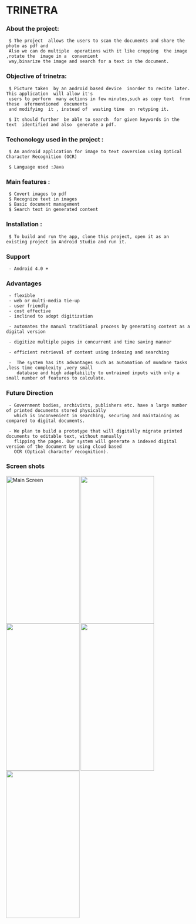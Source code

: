# TRINETRA
### About the project:

     $ The project  allows the users to scan the documents and share the photo as pdf and
     Also we can do multiple  operations with it like cropping  the image ,rotate the  image in a  convenient
     way,binarize the image and search for a text in the document.
    
### Objective of trinetra:

     $ Picture taken  by an android based device  inorder to recite later. This application  will allow it's
     users to perform  many actions in few minutes,such as copy text  from these  afermentioned  documents 
     and modifying  it , instead of  wasting time  on retyping it.
    
     $ It should further  be able to search  for given keywords in the text  identified and also  generate a pdf.
    
### Techonology used in the project :
     
     $ An android application for image to text coversion using Optical Character Recognition (OCR)
     
     $ Language used :Java
     
### Main features :
       
     $ Covert images to pdf
     $ Recognize text in images
     $ Basic document management
     $ Search text in generated content
       
 ### Installation :
 
     $ To build and run the app, clone this project, open it as an existing project in Android Studio and run it.
      
  
 ### Support

     - Android 4.0 +


 ### Advantages

     - flexible
     - web or multi-media tie-up
     - user friendly
     - cost effective
     - inclined to adopt digitization
     
     - automates the manual traditional process by generating content as a digital version
     
     - digitize multiple pages in concurrent and time saving manner
     
     - efficient retrieval of content using indexing and searching
     
     -  The system has its advantages such as automation of mundane tasks ,less time complexity ,very small
        database and high adaptability to untrained inputs with only a small number of features to calculate.
        
### Future Direction

     - Government bodies, archivists, publishers etc. have a large number of printed documents stored physically
       which is inconvenient in searching, securing and maintaining as compared to digital documents.

     - We plan to build a prototype that will digitally migrate printed documents to editable text, without manually 
       flipping the pages. Our system will generate a indexed digital version of the document by using cloud based 
       OCR (Optical character recognition).
       
 ### Screen shots
   
   


   <img src="https://user-images.githubusercontent.com/69378318/99490009-f9531a80-298e-11eb-9c9f-294bd939f0f9.png" align="left" width="200" height="400" alt="Main Screen" />
   <img src="https://user-images.githubusercontent.com/69378318/99486228-ed188e80-2989-11eb-8e2a-adef959a1db2.png" align="left" width="200" height="400" />
   <img src="https://user-images.githubusercontent.com/69378318/99490780-88146700-2990-11eb-90ab-8e910e5a2916.png" align="left" width="200" height="400" />
  <img src="https://user-images.githubusercontent.com/69378318/99490742-78951e00-2990-11eb-8d76-3134f9d42457.png" align="left" width="200" height="400" />
  <img src="https://user-images.githubusercontent.com/69378318/99490652-42f03500-2990-11eb-9429-b02e4a498299.png" align="left" width="200" height="400" />
  
  



   
   


   




